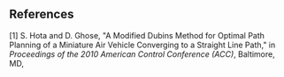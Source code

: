 ## References

[1] S. Hota and D. Ghose, "A Modified Dubins Method for Optimal Path Planning of a Miniature Air Vehicle Converging to a Straight Line Path," in *Proceedings of the 2010 American Control Conference (ACC)*, Baltimore, MD,
